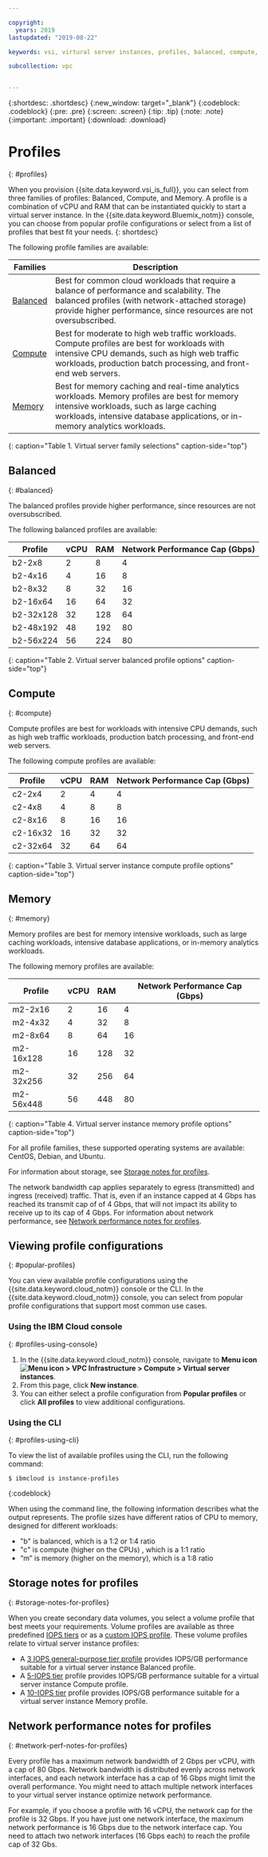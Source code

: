 ```yaml
---

copyright:
  years: 2019
lastupdated: "2019-08-22"

keywords: vsi, virtural server instances, profiles, balanced, compute, memory

subcollection: vpc


---
```


{:shortdesc: .shortdesc}
{:new_window: target="_blank"}
{:codeblock: .codeblock}
{:pre: .pre}
{:screen: .screen}
{:tip: .tip}
{:note: .note}
{:important: .important}
{:download: .download}

# Profiles
{: #profiles}

When you provision {{site.data.keyword.vsi_is_full}}, you can select from three families of profiles: Balanced, Compute, and Memory. A profile is a combination of vCPU and RAM that can be instantiated quickly to start a virtual server instance. In the {{site.data.keyword.Bluemix_notm}} console, you can choose from popular profile configurations or select from a list of profiles that best fit your needs.
{: shortdesc}

The following profile families are available:

| Families | Description |
| -------- | ----------- |
| [Balanced](#balanced) | Best for common cloud workloads that require a balance of performance and scalability. The balanced profiles (with network-attached storage) provide higher performance, since resources are not oversubscribed. |
| [Compute](#compute)  | Best for moderate to high web traffic workloads. Compute profiles are best for workloads with intensive CPU demands, such as high web traffic workloads, production batch processing, and front-end web servers. |
| [Memory](#memory) | Best for memory caching and real-time analytics workloads. Memory profiles are best for memory intensive workloads, such as large caching workloads, intensive database applications, or in-memory analytics workloads. |
{: caption="Table 1. Virtual server family selections" caption-side="top"}

## Balanced
{: #balanced}

The balanced profiles provide higher performance, since resources are not oversubscribed.

The following balanced profiles are available:

| Profile | vCPU | RAM | Network Performance Cap (Gbps) |
|---------|---------|---------|---------|
| b2-2x8 | 2 | 8 | 4 |
| b2-4x16 | 4 | 16 | 8 |
| b2-8x32 | 8 | 32 | 16 |
| b2-16x64 | 16 | 64 | 32 |
| b2-32x128 | 32  | 128 | 64 |
| b2-48x192 | 48 | 192 | 80 |
| b2-56x224 | 56 | 224 | 80 |
{: caption="Table 2. Virtual server balanced profile options" caption-side="top"}

## Compute
{: #compute}

Compute profiles are best for workloads with intensive CPU demands, such as high web traffic workloads, production batch processing, and
front-end web servers.

The following compute profiles are available:

| Profile | vCPU | RAM | Network Performance Cap (Gbps) |
|---------|---------|---------|---------|
| c2-2x4 | 2 | 4 | 4 |
| c2-4x8 | 4 | 8 | 8 |
| c2-8x16 | 8 | 16 | 16 |
| c2-16x32 | 16 | 32 | 32 |
| c2-32x64 | 32  | 64 | 64 |
{: caption="Table 3. Virtual server instance compute profile options" caption-side="top"}

## Memory
{: #memory}

Memory profiles are best for memory intensive workloads, such as large caching workloads, intensive database applications, or in-memory
analytics workloads.

The following memory profiles are available:

| Profile | vCPU | RAM | Network Performance Cap (Gbps) |
|---------|---------|---------|---------|
| m2-2x16 | 2 | 16 | 4 |
| m2-4x32 | 4 | 32 | 8 |
| m2-8x64 | 8 | 64 | 16 |
| m2-16x128 | 16 | 128 | 32 |
| m2-32x256 | 32 | 256 | 64 |
| m2-56x448 | 56 | 448 | 80 |
{: caption="Table 4. Virtual server instance memory profile options" caption-side="top"}

For all profile families, these supported operating systems are available: CentOS, Debian, and Ubuntu. 

For information about storage, see [Storage notes for profiles](#storage-notes-for-profiles). 

The network bandwidth cap applies separately to egress (transmitted) and ingress (received) traffic. That is, even if an instance capped at 4 Gbps has reached its transmit cap of of 4 Gbps, that will not impact its ability to receive up to its cap of 4 Gbps. For information about network performance, see [Network performance notes for profiles](#network-perf-notes-for-profiles).

## Viewing profile configurations
{: #popular-profiles}

You can view available profile configurations using the {{site.data.keyword.cloud_notm}} console or the CLI. In the {{site.data.keyword.cloud_notm}} console, you can select from popular profile configurations that support most common use cases.

### Using the IBM Cloud console
{: #profiles-using-console}

1. In the {{site.data.keyword.cloud_notm}} console, navigate to **Menu icon ![Menu icon](../icons/icon_hamburger.svg) > VPC Infrastructure > Compute > Virtual server instances**.
2. From this page, click **New instance**.
3. You can either select a profile configuration from **Popular profiles** or click **All profiles** to view additional configurations.

### Using the CLI
{: #profiles-using-cli}

To view the list of available profiles using the CLI, run the following command:
```
$ ibmcloud is instance-profiles
```
{:codeblock}

When using the command line, the following information describes what the output represents. The profile sizes have different ratios of CPU to memory, designed for different workloads:

*  "b" is balanced, which is a 1:2 or 1:4 ratio
*  "c" is compute (higher on the CPUs) , which is a 1:1 ratio
*  “m” is memory (higher on the memory), which is a 1:8 ratio

## Storage notes for profiles
{: #storage-notes-for-profiles}

When you create secondary data volumes, you select a volume profile that best meets your requirements. Volume profiles are available
as three predefined [IOPS tiers](/docs/vpc?topic=vpc-block-storage-profiles#tiers) or as a [custom IOPS profile](/docs/vpc?topic=vpc-block-storage-profiles#custom). These volume profiles relate to virtual server instance profiles:

* A [3 IOPS general-purpose tier profile](/docs/vpc?topic=vpc-block-storage-profiles#tiers) provides IOPS/GB performance suitable for a virtual server instance Balanced profile.
* A [5-IOPS tier](/docs/vpc?topic=vpc-block-storage-profiles#tiers) profile provides IOPS/GB performance suitable for a virtual server instance Compute profile.
* A [10-IOPS tier](/docs/vpc?topic=vpc-block-storage-profiles#tiers) profile provides IOPS/GB performance suitable for a virtual server instance Memory profile.

## Network performance notes for profiles
{: #network-perf-notes-for-profiles}

Every profile has a maximum network bandwidth of 2 Gbps per vCPU, with a cap of 80 Gbps. Network bandwidth is distributed evenly across network interfaces, and each network interface has a cap of 16 Gbps might limit the overall performance. You might need to attach multiple network interfaces to your virtual server instance optimize network performance.

For example, if you choose a profile with 16 vCPU, the network cap for the profile is 32 Gbps. If you have just one network interface, the maximum network performance is 16 Gbps due to the network interface cap. You  need to attach two network interfaces (16 Gbps each) to reach the profile cap of 32 Gbs.



